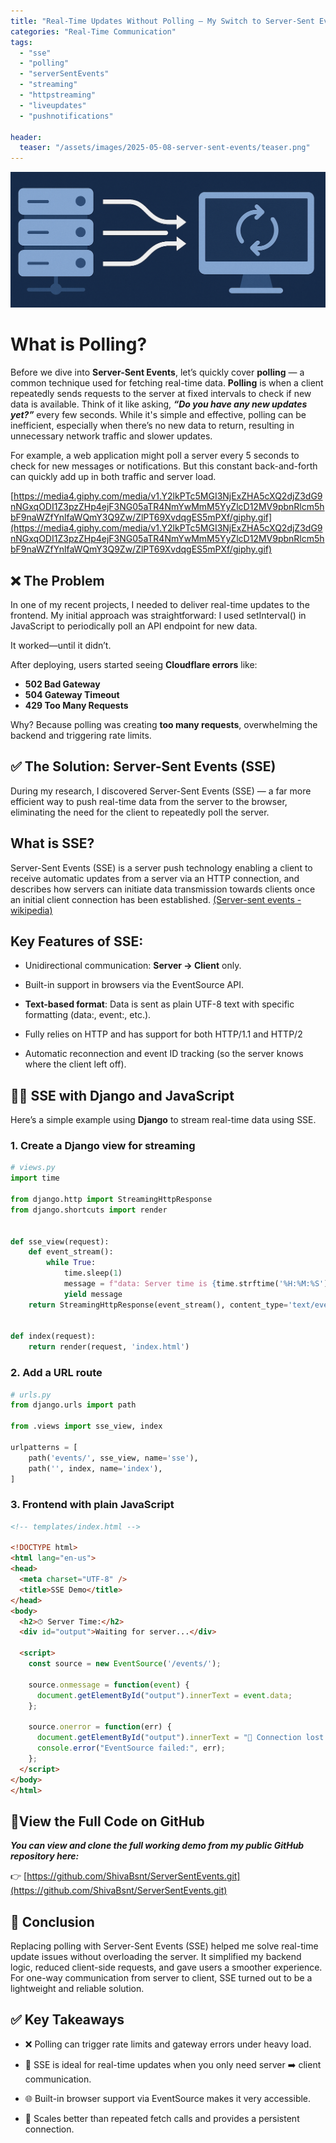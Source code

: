 ```yaml
---
title: "Real-Time Updates Without Polling – My Switch to Server-Sent Events"
categories: "Real-Time Communication"
tags:
  - "sse"
  - "polling"
  - "serverSentEvents"
  - "streaming"
  - "httpstreaming"
  - "liveupdates"
  - "pushnotifications"

header:
  teaser: "/assets/images/2025-05-08-server-sent-events/teaser.png"
---
```


![Cover Page](/assets/images/2025-05-08-server-sent-events/cover.png)

# What is Polling?
Before we dive into **Server-Sent Events**, let’s quickly cover **polling** — a common technique used for fetching real-time data.
**Polling** is when a client repeatedly sends requests to the server at fixed intervals to check if new data is available. Think of it like asking, ***“Do you have any new updates yet?”*** every few seconds. While it's simple and effective, polling can be inefficient, especially when there’s no new data to return, resulting in unnecessary network traffic and slower updates.

For example, a web application might poll a server every 5 seconds to check for new messages or notifications. But this constant back-and-forth can quickly add up in both traffic and server load.

[https://media4.giphy.com/media/v1.Y2lkPTc5MGI3NjExZHA5cXQ2djZ3dG9nNGxqODI1Z3pzZHp4ejF3NG05aTR4NmYwMmM5YyZlcD12MV9pbnRlcm5hbF9naWZfYnlfaWQmY3Q9Zw/ZlPT69XvdqgES5mPXf/giphy.gif](https://media4.giphy.com/media/v1.Y2lkPTc5MGI3NjExZHA5cXQ2djZ3dG9nNGxqODI1Z3pzZHp4ejF3NG05aTR4NmYwMmM5YyZlcD12MV9pbnRlcm5hbF9naWZfYnlfaWQmY3Q9Zw/ZlPT69XvdqgES5mPXf/giphy.gif)

## ❌ The Problem
In one of my recent projects, I needed to deliver real-time updates to the frontend. My initial approach was straightforward: I used setInterval() in JavaScript to periodically poll an API endpoint for new data.

It worked—until it didn’t.

After deploying, users started seeing **Cloudflare errors** like:

- **502 Bad Gateway**
- **504 Gateway Timeout**
- **429 Too Many Requests**

Why? Because polling was creating **too many requests**, overwhelming the backend and triggering rate limits.

## ✅ The Solution: Server-Sent Events (SSE)
During my research, I discovered Server-Sent Events (SSE) — a far more efficient way to push real-time data from the server to the browser, eliminating the need for the client to repeatedly poll the server.
## What is SSE?

Server-Sent Events (SSE) is a server push technology enabling a client to receive automatic updates from a server via an HTTP connection, and describes how servers can initiate data transmission towards clients once an initial client connection has been established. [(Server-sent events - wikipedia)](https://en.wikipedia.org/wiki/Server-sent_events)

## Key Features of SSE:

- Unidirectional communication: **Server → Client** only.

- Built-in support in browsers via the EventSource API.

- **Text-based format**: Data is sent as plain UTF-8 text with specific formatting (data:, event:, etc.).

- Fully relies on HTTP and has support for both HTTP/1.1 and HTTP/2

- Automatic reconnection and event ID tracking (so the server knows where the client left off).

## 👨‍💻 SSE with Django and JavaScript

Here’s a simple example using **Django** to stream real-time data using SSE.

### 1. Create a Django view for streaming

```python
# views.py
import time

from django.http import StreamingHttpResponse
from django.shortcuts import render


def sse_view(request):
    def event_stream():
        while True:
            time.sleep(1)
            message = f"data: Server time is {time.strftime('%H:%M:%S')}\n\n"
            yield message
    return StreamingHttpResponse(event_stream(), content_type='text/event-stream')


def index(request):
    return render(request, 'index.html')
 ```
### 2. Add a URL route
```python
# urls.py
from django.urls import path

from .views import sse_view, index

urlpatterns = [
    path('events/', sse_view, name='sse'),
    path('', index, name='index'),
]
```
### 3. Frontend with plain JavaScript
```html
<!-- templates/index.html -->

<!DOCTYPE html>
<html lang="en-us">
<head>
  <meta charset="UTF-8" />
  <title>SSE Demo</title>
</head>
<body>
  <h2>⏱ Server Time:</h2>
  <div id="output">Waiting for server...</div>

  <script>
    const source = new EventSource('/events/');

    source.onmessage = function(event) {
      document.getElementById("output").innerText = event.data;
    };

    source.onerror = function(err) {
      document.getElementById("output").innerText = "🔴 Connection lost.";
      console.error("EventSource failed:", err);
    };
  </script>
</body>
</html>
```
## 🔗View the Full Code on GitHub
***You can view and clone the full working demo from my public GitHub repository here:***

👉 [https://github.com/ShivaBsnt/ServerSentEvents.git](https://github.com/ShivaBsnt/ServerSentEvents.git)

## 🧠 Conclusion
Replacing polling with Server-Sent Events (SSE) helped me solve real-time update issues without overloading the server. It simplified my backend logic, reduced client-side requests, and gave users a smoother experience. For one-way communication from server to client, SSE turned out to be a lightweight and reliable solution.

## ✅ Key Takeaways
- ❌ Polling can trigger rate limits and gateway errors under heavy load.

- 🔄 SSE is ideal for real-time updates when you only need server ➡️ client communication.

- 🌐 Built-in browser support via EventSource makes it very accessible.

- 🚀 Scales better than repeated fetch calls and provides a persistent connection.

